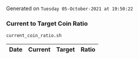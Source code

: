 Generated on `Tuesday 05-October-2021 at 19:50:22`

### Current to Target Coin Ratio
`current_coin_ratio.sh`

Date|Current|Target|Ratio
---|---|---|---
